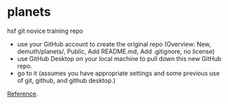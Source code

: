 # planets
hsf git novice training repo

- use your GitHub account to create the original repo (Overview: New, demuth/planets/, Public, Add README.md, Add .gitignore, no license)
- use GitHub Desktop on your local machine to pull down this new GitHub repo.
- go to it (assumes you have appropriate settings and some previous use of git, github, and github desktop.)

[Reference](https://swcarpentry.github.io/git-novice/09-conflict.html).
